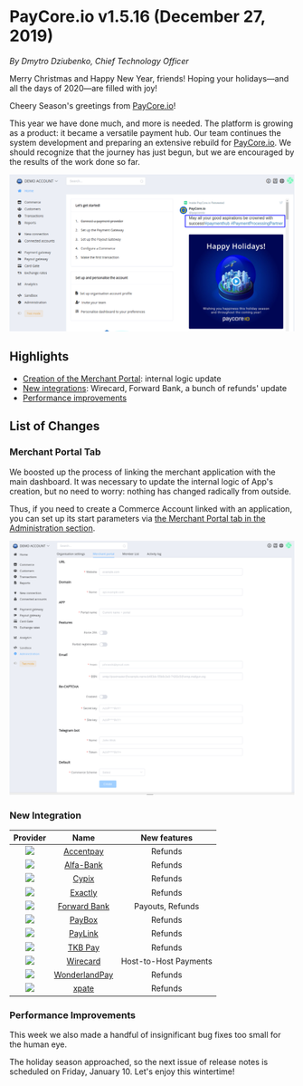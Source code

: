 # **PayCore.io v1.5.16 (December 27, 2019)**

*By Dmytro Dziubenko, Chief Technology Officer*

Merry Christmas and Happy New Year, friends! Hoping your holidays—and all the days of 2020—are filled with joy!

Cheery Season's greetings from [PayCore.io](http://paycore.io/)!

This year we have done much, and more is needed. The platform is growing as a product: it became a versatile payment hub. Our team continues the system development and preparing an extensive rebuild for [PayCore.io](https://paycore.io/).  We should recognize that the journey has just begun, but we are encouraged by the results of the work done so far.

![Dashboard](images/v1.5.16/dashboard.png)

## Highlights

* [Creation of the Merchant Portal](#merchant-portal-tab): internal logic update
* [New integrations](#new-integration): Wirecard, Forward Bank, a bunch of refunds' update
* [Performance improvements](#performance-improvements)

## List of Changes

### Merchant Portal Tab

We boosted up the process of linking the merchant application with the main dashboard.  It was necessary to update the internal logic of App's creation, but no need to worry: nothing has changed radically from outside.

Thus, if you need to create a Commerce Account linked with an application, you can set up its start parameters via [the Merchant Portal tab in the Administration section](https://dashboard.paycore.io/administration/merchant-portal).

![Merchant portal](images/v1.5.16/merchant-app.png)

### New Integration

| Provider | Name  | New features |
|:-:|:-:|:-:|
| <img src="https://static.openfintech.io/payment_providers/accentpay/logo.png?w=70" width="70px"> | [Accentpay](/connectors/accentpay/) | Refunds |
| <img src="https://static.openfintech.io/payment_providers/alfabank/logo.svg?w=70" width="70px"> | [Alfa-Bank](/connectors/alfabank/) | Refunds |
| <img src="https://static.openfintech.io/payment_providers/cypix/logo.svg?w=70" width="70px"> | [Cypix](/connectors/cypix/) | Refunds |
| <img src="https://static.openfintech.io/payment_providers/exactly/logo.svg?w=70" width="70px"> | [Exactly](/connectors/exactly/) | Refunds |
| <img src="https://static.openfintech.io/payment_providers/forwardbank/logo.svg?w=70" width="70px"> | [Forward Bank](/connectors/forwardbank/) | Payouts, Refunds |
| <img src="https://static.openfintech.io/payment_providers/paybox/logo.svg?w=70" width="70px"> | [PayBox](/connectors/paybox/) | Refunds |
| <img src="https://static.openfintech.io/payment_providers/paylink/logo.png?w=70" width="70px"> | [PayLink](/connectors/paylink/) | Refunds |
| <img src="https://static.openfintech.io/payment_providers/tkbpay/logo.svg?w=70" width="70px"> | [TKB Pay](/connectors/tkbpay/) | Refunds |
| <img src="https://static.openfintech.io/payment_providers/wirecard/logo.svg?w=70" width="70px"> | [Wirecard](/connectors/wirecard/) | Host-to-Host Payments |
| <img src="https://static.openfintech.io/payment_providers/wlandpay/logo.png?w=70" width="70px"> | [WonderlandPay](/connectors/wlandpay/) | Refunds |
| <img src="https://static.openfintech.io/payment_providers/xpate/logo.svg?w=70" width="70px"> | [xpate](/connectors/xpate/) | Refunds |

### Performance Improvements

This week we also made a handful of insignificant bug fixes too small for the human eye.

The holiday season approached, so the next issue of release notes is scheduled on Friday, January 10.  Let's enjoy this wintertime!
